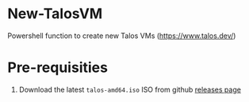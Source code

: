 # New-TalosVM
Powershell function to create new Talos VMs (https://www.talos.dev/) 

# Pre-requisities 
1. Download the latest `talos-amd64.iso` ISO from github [releases page](https://github.com/talos-systems/talos/releases)